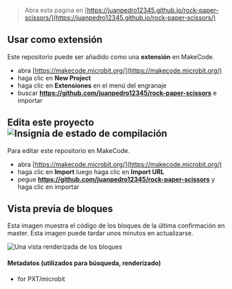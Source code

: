 
> Abra esta pagina en [https://juanpedro12345.github.io/rock-paper-scissors/](https://juanpedro12345.github.io/rock-paper-scissors/)

## Usar como extensión

Este repositorio puede ser añadido como una **extensión** en MakeCode.

* abra [https://makecode.microbit.org/](https://makecode.microbit.org/)
* haga clic en **New Project**
* haga clic en **Extensiones** en el menú del engranaje
* buscar **https://github.com/juanpedro12345/rock-paper-scissors** e importar

## Edita este proyecto ![Insignia de estado de compilación](https://github.com/juanpedro12345/rock-paper-scissors/workflows/MakeCode/badge.svg)

Para editar este repositorio en MakeCode.

* abra [https://makecode.microbit.org/](https://makecode.microbit.org/)
* haga clic en **Import** luego haga clic en **Import URL**
* pegue **https://github.com/juanpedro12345/rock-paper-scissors** y haga clic en importar

## Vista previa de bloques

Esta imagen muestra el código de los bloques de la última confirmación en master.
Esta imagen puede tardar unos minutos en actualizarse.

![Una vista renderizada de los bloques](https://github.com/juanpedro12345/rock-paper-scissors/raw/master/.github/makecode/blocks.png)

#### Metadatos (utilizados para búsqueda, renderizado)

* for PXT/microbit
<script src="https://makecode.com/gh-pages-embed.js"></script><script>makeCodeRender("{{ site.makecode.home_url }}", "{{ site.github.owner_name }}/{{ site.github.repository_name }}");</script>
